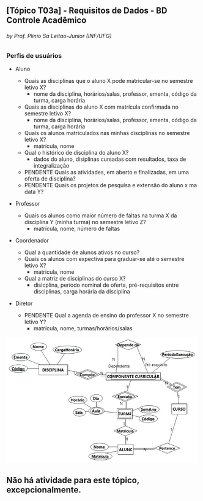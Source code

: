 ## [Tópico T03a] - Requisitos de Dados - BD Controle Acadêmico
###### *by Prof. Plinio Sa Leitao-Junior (INF/UFG)*

### Perfis de usuários

- Aluno
  - Quais as disciplinas que o aluno X pode matricular-se no semestre letivo X?
    - nome da disciplina, horários/salas, professor, ementa, código da turma, carga horária
  - Quais as disciplinas do aluno X com matrícula confirmada no semestre letivo X?
    - nome da disciplina, horários/salas, professor, ementa, código da turma, carga horária
  - Quais os alunos matriculados nas minhas disciplinas no semestre letivo X?
    - matrícula, nome
  - Qual o histórico de disciplina do aluno X?
    - dados do aluno, disiplinas cursadas com resultados, taxa de integralização
  - PENDENTE Quais as atividades, em aberto e finalizadas, em uma oferta de disciplina?
  - PENDENTE Quais os projetos de pesquisa e extensão do aluno x ma data Y?

- Professor
  - Quais os alunos como maior número de faltas na turma X da disciplina Y (minha turma) no semestre letivo Z?
    - matrícula, nome, número de faltas 

- Coordenador
  - Qual a quantidade de alunos ativos no curso?
  - Quais os alunos com expectiva para graduar-se até o semestre letivo X?
    - matricula, nome 
  - Qual a matriz de disciplinas do curso X?
    - disicplina, período nominal de oferta, pré-requisitos entre disciplinas, carga horária da disciplina

- Diretor
  - PENDENTE Qual a agenda de ensino do professor X no semestre letivo Y?
    - matrícula, nome, turmas/horários/salas

<img src="../media/fig-der-controle-academico-bia.jpg" width="500">


## Não há atividade para este tópico, excepcionalmente.
